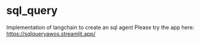 # sql_query
Implementation of langchain to create an sql agent
Please try the app here:
https://sqlqueryawos.streamlit.app/
